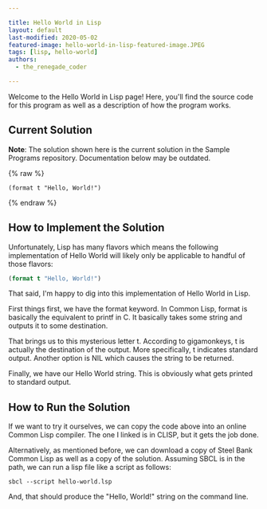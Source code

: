 ```yaml
---

title: Hello World in Lisp
layout: default
last-modified: 2020-05-02
featured-image: hello-world-in-lisp-featured-image.JPEG
tags: [lisp, hello-world]
authors:
  - the_renegade_coder

---
```


Welcome to the Hello World in Lisp page! Here, you'll find the source code for this program as well as a description of how the program works.

## Current Solution

**Note**: The solution shown here is the current solution in the Sample Programs repository. Documentation below may be outdated.

{% raw %}

```Lisp
(format t "Hello, World!")
```

{% endraw %}

## How to Implement the Solution

Unfortunately, Lisp has many flavors which means the following implementation 
of Hello World will likely only be applicable to handful of those flavors:

```lisp
(format t "Hello, World!")
```

That said, I'm happy to dig into this implementation of Hello World in Lisp.

First things first, we have the format keyword. In Common Lisp, format is 
basically the equivalent to printf in C. It basically takes some string and 
outputs it to some destination.

That brings us to this mysterious letter t. According to gigamonkeys, t is 
actually the destination of the output. More specifically, t indicates standard 
output. Another option is NIL which causes the string to be returned.

Finally, we have our Hello World string. This is obviously what gets printed 
to standard output.


## How to Run the Solution

If we want to try it ourselves, we can copy the code above into an online 
Common Lisp compiler. The one I linked is in CLISP, but it gets the job done.

Alternatively, as mentioned before, we can download a copy of Steel Bank 
Common Lisp as well as a copy of the solution. Assuming SBCL is in the path, 
we can run a lisp file like a script as follows:

```console
sbcl --script hello-world.lsp
```

And, that should produce the "Hello, World!" string on the command line.
